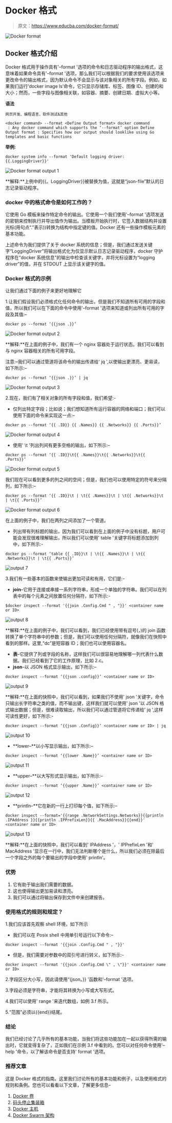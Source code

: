 # Docker 格式

> 原文：<https://www.educba.com/docker-format/>

![Docker format](img/0fc568b567c6955311d7952f5eed410f.png)



## Docker 格式介绍

Docker 格式用于操作具有'–format '选项的命令和日志驱动程序的输出格式，这意味着如果命令具有'–format '选项，那么我们可以根据我们的要求使用该选项来更改命令的输出格式，因为默认命令不会显示与该对象相关的所有字段。例如，如果我们运行‘docker image ls’命令，它只显示存储库、标签、图像 ID、创建的和大小；然而，一些字段与图像相关联，如容器、摘要、创建日期、虚拟大小等。

**语法**

<small>网页开发、编程语言、软件测试&其他</small>

`<docker command> --format <Define Output format>
docker command         : Any docker command which supports the ‘--format’ option
Define Output format : Specifies how our output should looklike using Go templates and basic functions`

**举例:**

`docker system info --format 'Default logging driver: {{.LoggingDriver}}'`

![Docker format output 1](img/d6fab017391767475d1996a3e6f94e7f.png)



**解释:**上例中的{{。LoggingDriver}}被替换为值，这就是“json-file”默认的日志记录驱动程序。

### docker 中的格式命令是如何工作的？

它使用 Go 模板来操作特定命令的输出。它使用一个我们使用'–format '选项发送的密钥来控制执行并导出值作为输出。当模板开始执行时，它签入数据结构并设置光标(用句点“.”表示))转换为结构中指定键的值。Docker 还有一些操作模板元素的基本功能。

上述命令为我们提供了关于 docker 系统的信息；但是，我们通过发送关键字“LoggingDriver”将输出格式化为仅显示默认日志记录驱动程序，docker 守护程序在“docker 系统信息”的输出中检查该关键字，并将光标设置为“logging driver”的值，并在 STDOUT 上显示该关键字的值。

### Docker 格式的示例

让我们通过下面的例子来更好地理解它

1.让我们假设我们必须格式化任何命令的输出，但是我们不知道所有可用的字段和值，所以我们可以在下面的命令中使用'–format '选项来知道或列出所有可用的字段及其值:–

`docker ps --format ‘{{json .}}’`

![Docker format output 2](img/8d078e15e5715958df5af3d471a00c86.png)



**解释:**在上面的例子中，我们有一个 nginx 容器处于运行状态。我们可以看到与 nginx 容器相关的所有可用字段。

注意:–我们可以通过管道将该命令的输出传递给' jq ',以使输出更漂亮、更易读，如下所示:–

`docker ps --format ‘{{json .}}’ | jq`

![Docker format output 3](img/379c9e70e6d9f142c0b1c448cdfe5f78.png)



2.现在，我们有了相关对象的所有字段和值，我们希望:-

*   仅列出特定字段；比如说；我们想知道所有运行容器的网络和端口；我们可以使用下面的命令来实现这一点:–

`docker ps --format ‘{{ .ID}} {{ .Names}} {{ .Networks}} {{ .Ports}}’`

![Docker format output 4](img/4779a87222b5ae5f08395e44ab2e5ac6.png)



*   使用' \t '列出列间有更多空格的输出，如下所示:–

`docker ps --format ‘{{ .ID}}\t{{ .Names}}\t{{ .Networks}}\t{{ .Ports}}’`

![Docker format output 5](img/5906c7e09714f9ea7851d0197ce877fd.png)



我们现在可以看到更多的列之间的空间；但是，我们也可以使用特定的符号来分隔列，如下所示:–

`docker ps --format ‘{{ .ID}}\t | \t{{ .Names}}\t | \t{{ .Networks}}\t | \t{{ .Ports}}’`

![Docker format output 6](img/61d17c1b7e6a10c89eba99d3390c4413.png)



在上面的例子中，我们在两列之间添加了一个管道。

*   列出带有列标题的输出，因为我们可以看到在上面的例子中没有标题，用户可能会发现很难理解输出，所以我们可以使用' table '关键字将标题添加到列中，如下所示:-

`docker ps --format ‘table {{ .ID}}\t | \t{{ .Names}}\t | \t{{ .Networks}}\t | \t{{ .Ports}}’`

![output 7](img/1a76ecc1cc45303d8d1b2091da589bc0.png)



3.我们有一些基本的函数来使输出更加可读和有用，它们是:-

*   **join**–它用于连接或串接一系列字符串，形成一个单独的字符串。我们可以在列表中的每个元素之间放置任何分隔符，如下所示:-

`$docker inspect --format '{{join .Config.Cmd " , "}}' <container name or ID>`

![output 8](img/0a2e1d4664b1b21679dc1d542036b9ec.png)



**解释:**在上面的例子中，我们可以看到，我们已经使用带有逗号(，)的 join 函数转换了单个字符串中的参数；但是，我们可以使用任何分隔符，就像我们在快照中看到的那样。这里,“dc”是短容器 ID；我们也可以使用容器名。

*   **表**–它提供了列或字段的名称，这样我们可以很容易地理解哪一列代表什么数据。我们已经看到了它的工作原理，比如 2.c。
*   **json**–以 JSON 格式显示输出，如下所示:–

`docker inspect --format ‘{{json .config}}’ <container name or ID>`

![output 9](img/752f9dd2f0106f28e040018b4c9dfcd5.png)



**解释:**在上面的快照中，我们可以看到，如果我们不使用' json '关键字，命令只输出长字符串之类的值，而不输出键，这样我们就可以使用' json '以 JSON 格式输出数据；但是，很难读取输出，所以我们可以通过管道将它传递给' jq ',这样可读性更好，如下所示:-

`docker inspect --format ‘{{json .Config}}’ <container name or ID> | jq`

![output 10](img/6f28b9cc16f66703409c2630c6a082e5.png)



*   **lower–**以小写显示输出，如下所示:–

`docker inspect --format ‘{{lower .Name}}’ <container name or ID>`

![output 11](img/45b36c09c0c47bfab49674de856ba994.png)



*   **upper–**以大写形式显示输出，如下所示:–

`docker inspect --format ‘{{upper .Name}}’ <container name or ID>`

![output 12](img/580e925ba9e8142be0e07368ea52de6a.png)



*   **println–**它在新的一行上打印每个值，如下所示:–

`docker inspect --format='{{range .NetworkSettings.Networks}}{{println .IPAddress }}{{println .IPPrefixLen}}{{ .MacAddress}}{{end}}' <container name or ID>`

![output 13](img/efdee5a5003a979bf15703fc2949df11.png)



**解释:**在上面的快照中，我们可以看到' IPAddress '，' IPPrefixLen '和' MacAddress '显示在一行中，我们无法判断哪个是什么，所以我们必须在除最后一个字段之外的每个要输出的字段中使用' println'。

### 优势

1.  它有助于输出我们需要的数据。
2.  这也使得输出更加易读和漂亮。
3.  我们可以通过将输出保存到文件中来创建报告。

### 使用格式的规则和规定？

1.我们应该首先观察 shell 环境，如下所示

*   我们可以在 Posix shell 中用单引号运行以下命令:–

`docker inspect --format '{{join .Config.Cmd " , "}}'`

*   但是，我们需要对参数中的双引号进行转义，如下所示:-

`docker inspect --format '{{join .Config.Cmd \" , \"}}' <container name or ID>`

2.字段区分大小写，因此请使用“{json。}} '函数和'–format '选项。

3.字段必须是字符串，才能将其转换为小写或大写形式。

4.我们可以使用' range '来迭代数组，如例 3.f 所示。

5.“范围”必须以{{end}}结尾。

### 结论

我们已经讨论了几乎所有的基本功能，当我们将这些功能加在一起以获得所需的输出时，它就变得复杂了，正如我们在示例 3.f 中看到的。您可以对任何命令使用'–help '命令，以了解该命令是否支持' format '选项。

### 推荐文章

这是 Docker 格式的指南。这里我们讨论所有的基本功能和例子，以及使用格式的规则和条例。您也可以看看以下文章，了解更多信息–

1.  [Docker 卷](https://www.educba.com/docker-volume/)
2.  [码头停止集装箱](https://www.educba.com/docker-stop-container/)
3.  [Docker 主机](https://www.educba.com/docker-hosts/)
4.  [Docker Swarm 架构](https://www.educba.com/docker-swarm-architecture/)





